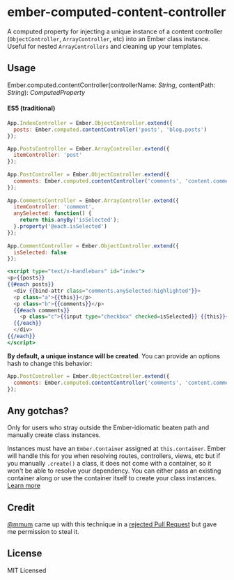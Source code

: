 ember-computed-content-controller
========================

A computed property for injecting a unique instance of a content controller (`ObjectController`, `ArrayController`, etc) into an Ember class instance. Useful for nested `ArrayControllers` and cleaning up your templates.

## Usage

Ember.computed.contentController(controllerName: *String*, contentPath: *String*): *ComputedProperty*

#### ES5 (traditional)

```javascript
App.IndexController = Ember.ObjectController.extend({
  posts: Ember.computed.contentController('posts', 'blog.posts')
});

App.PostsController = Ember.ArrayController.extend({
  itemController: 'post'
});
  
App.PostController = Ember.ObjectController.extend({
  comments: Ember.computed.contentController('comments', 'content.comments')
});
  
App.CommentsController = Ember.ArrayController.extend({
  itemController: 'comment',
  anySelected: function() {
    return this.anyBy('isSelected');
  }.property('@each.isSelected')
});
  
App.CommentController = Ember.ObjectController.extend({
  isSelected: false
});
```

```handlebars
<script type="text/x-handlebars" id="index">
<p>{{posts}}
{{#each posts}}
  <div {{bind-attr class="comments.anySelected:highlighted"}}>
  <p class="a">{{this}}</p>
  <p class="b">{{comments}}</p>
  {{#each comments}}
    <p class="c">{{input type="checkbox" checked=isSelected}} {{this}}</p>
  {{/each}}
  </div>
{{/each}}
</script>
```
**By default, a unique instance will be created**. You can provide an options hash to change this behavior:

```javascript
App.PostController = Ember.ObjectController.extend({
  comments: Ember.computed.contentController('comments', 'content.comments', { singleton: true })
});
```

## Any gotchas?

Only for users who stray outside the Ember-idiomatic beaten path and manually create class instances.

Instances must have an `Ember.Container` assigned at `this.container`. Ember will handle this for you when resolving routes, controllers, views, etc but if you manually `.create()` a class, it does not come with a container, so it won't be able to resolve your dependency. You can either pass an existing container along or use the container itself to create your class instances. [Learn more](https://github.com/emberjs/website/pull/1293)

## Credit
[@mmum](https://github.com/mmun) came up with this technique in a [rejected Pull Request](https://github.com/emberjs/ember.js/pull/3424) but gave me permission to steal it.
## License
MIT Licensed
